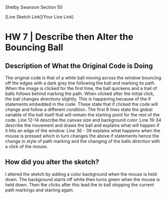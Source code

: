 Shelby Swanson Section 50

[Live Sketch Link](Your Live Link)


# HW 7 | Describe then Alter the Bouncing Ball

## Description of What the Original Code is Doing
 The original code is that of a white ball moving across the window bouncing off the
 edges with a dark grey line following the ball and marking its path.
 When the image is clicked for the first time, the ball quickens and a trail of
 balls follows behind marking the path. When clicked after the initial click, the
 ball changes directions slightly. This is happening because of the if statements
 embedded in the code. These state that if clicked the code will change and
 follow a different condition. The first 8 lines state the global variable of the
 ball itself that will remain the starting point for the rest of the code.
 Line 12-14 describe the canvas size and background color. Line 19-34 describe the movement
 and draws the ball and explains what will happen if it hits an edge of the
 window. Line 36 - 39 explains what happens when the mouse is pressed which in turn
 changes the above if statements hence the change in style of path marking and
 the changing of the balls direction with a click of the mouse.



## How did you alter the sketch?
I altered the sketch by adding a color background when the mouse is held down. The
 background starts off white then turns green when the mouse is held down. Then the
 clicks after this lead the to ball stopping the current path markings and starting again.
 
